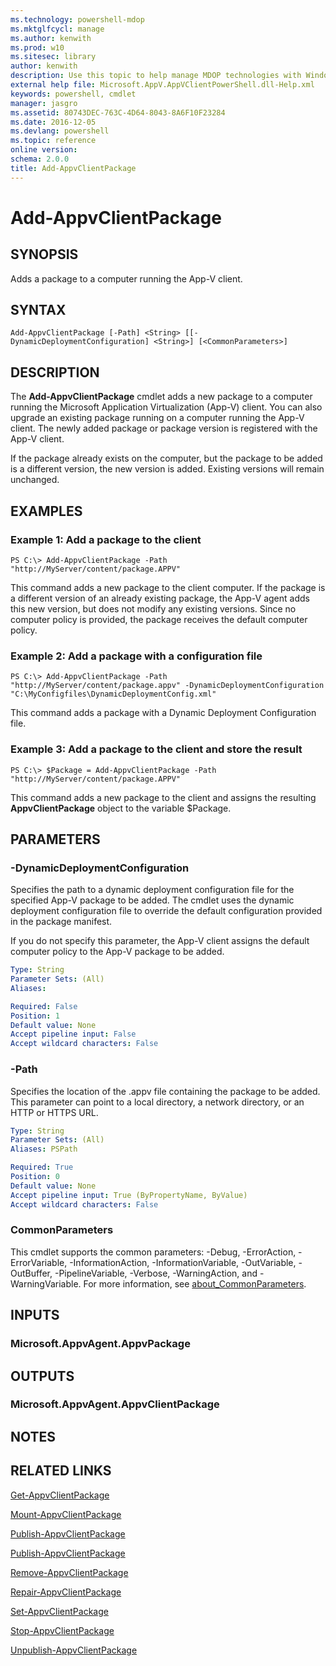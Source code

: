 ```yaml
---
ms.technology: powershell-mdop
ms.mktglfcycl: manage
ms.author: kenwith
ms.prod: w10
ms.sitesec: library
author: kenwith
description: Use this topic to help manage MDOP technologies with Windows PowerShell.
external help file: Microsoft.AppV.AppVClientPowerShell.dll-Help.xml
keywords: powershell, cmdlet
manager: jasgro 
ms.assetid: 80743DEC-763C-4D64-8043-8A6F10F23284
ms.date: 2016-12-05
ms.devlang: powershell
ms.topic: reference
online version: 
schema: 2.0.0
title: Add-AppvClientPackage
---
```


# Add-AppvClientPackage

## SYNOPSIS
Adds a package to a computer running the App-V client.

## SYNTAX

```
Add-AppvClientPackage [-Path] <String> [[-DynamicDeploymentConfiguration] <String>] [<CommonParameters>]
```

## DESCRIPTION
The **Add-AppvClientPackage** cmdlet adds a new package to a computer running the Microsoft Application Virtualization (App-V) client.
You can also upgrade an existing package running on a computer running the App-V client.
The newly added package or package version is registered with the App-V client.

If the package already exists on the computer, but the package to be added is a different version, the new version is added.
Existing versions will remain unchanged.

## EXAMPLES

### Example 1: Add a package to the client
```
PS C:\> Add-AppvClientPackage -Path "http://MyServer/content/package.APPV"
```

This command adds a new package to the client computer.
If the package is a different version of an already existing package, the App-V agent adds this new version, but does not modify any existing versions.
Since no computer policy is provided, the package receives the default computer policy.

### Example 2: Add a package with a configuration file
```
PS C:\> Add-AppvClientPackage -Path "http://MyServer/content/package.appv" -DynamicDeploymentConfiguration "C:\MyConfigfiles\DynamicDeploymentConfig.xml"
```

This command adds a package with a Dynamic Deployment Configuration file.

### Example 3: Add a package to the client and store the result
```
PS C:\> $Package = Add-AppvClientPackage -Path "http://MyServer/content/package.APPV"
```

This command adds a new package to the client and assigns the resulting **AppvClientPackage** object to the variable $Package.

## PARAMETERS

### -DynamicDeploymentConfiguration
Specifies the path to a dynamic deployment configuration file for the specified App-V package to be added.
The cmdlet uses the dynamic deployment configuration file to override the default configuration provided in the package manifest.

If you do not specify this parameter, the App-V client assigns the default computer policy to the App-V package to be added.

```yaml
Type: String
Parameter Sets: (All)
Aliases: 

Required: False
Position: 1
Default value: None
Accept pipeline input: False
Accept wildcard characters: False
```

### -Path
Specifies the location of the .appv file containing the package to be added.
This parameter can point to a local directory, a network directory, or an HTTP or HTTPS URL.

```yaml
Type: String
Parameter Sets: (All)
Aliases: PSPath

Required: True
Position: 0
Default value: None
Accept pipeline input: True (ByPropertyName, ByValue)
Accept wildcard characters: False
```

### CommonParameters
This cmdlet supports the common parameters: -Debug, -ErrorAction, -ErrorVariable, -InformationAction, -InformationVariable, -OutVariable, -OutBuffer, -PipelineVariable, -Verbose, -WarningAction, and -WarningVariable. For more information, see [about_CommonParameters](http://go.microsoft.com/fwlink/?LinkID=113216).

## INPUTS

### Microsoft.AppvAgent.AppvPackage

## OUTPUTS

### Microsoft.AppvAgent.AppvClientPackage

## NOTES

## RELATED LINKS

[Get-AppvClientPackage](./Get-AppvClientPackage.md)

[Mount-AppvClientPackage](./Mount-AppvClientPackage.md)

[Publish-AppvClientPackage](./Publish-AppvClientPackage.md)

[Publish-AppvClientPackage](./Publish-AppvClientPackage.md)

[Remove-AppvClientPackage](./Remove-AppvClientPackage.md)

[Repair-AppvClientPackage](./Repair-AppvClientPackage.md)

[Set-AppvClientPackage](./Set-AppvClientPackage.md)

[Stop-AppvClientPackage](./Stop-AppvClientPackage.md)

[Unpublish-AppvClientPackage](./Unpublish-AppvClientPackage.md)


